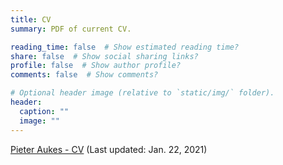 ```yaml
---
title: CV
summary: PDF of current CV.

reading_time: false  # Show estimated reading time?
share: false  # Show social sharing links?
profile: false  # Show author profile?
comments: false  # Show comments?

# Optional header image (relative to `static/img/` folder).
header:
  caption: ""
  image: ""
---
```


[Pieter Aukes - CV](aukesCV.pdf) (Last updated: Jan. 22, 2021)
